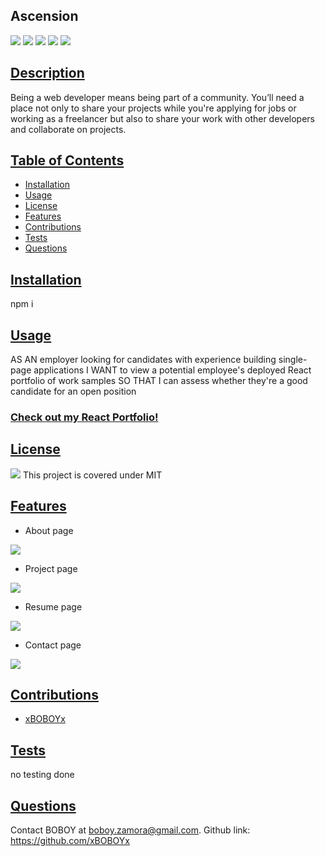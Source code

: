 ## Ascension

![](https://img.shields.io/badge/HTML5-E34F26?style=for-the-badge&logo=html5&logoColor=white)
![](https://img.shields.io/badge/CSS3-1572B6?style=for-the-badge&logo=css3&logoColor=white)
![](https://img.shields.io/badge/JavaScript-323330?style=for-the-badge&logo=javascript&logoColor=F7DF1E)
![](https://img.shields.io/badge/Tailwind_CSS-38B2AC?style=for-the-badge&logo=tailwind-css&logoColor=white)
![](https://img.shields.io/badge/React-20232A?style=for-the-badge&logo=react&logoColor=61DAFB)

## <ins>Description</ins>

Being a web developer means being part of a community. You’ll need a place not only to share your projects while you're applying for jobs or working as a freelancer but also to share your work with other developers and collaborate on projects.

## <ins>Table of Contents</ins>

- [Installation](#installation)
- [Usage](#usage)
- [License](#license)
- [Features](#features)
- [Contributions](#contributions)
- [Tests](#tests)
- [Questions](#questions)

## <ins>Installation</ins>

npm i

## <ins>Usage</ins>

AS AN employer looking for candidates with experience building single-page applications
I WANT to view a potential employee's deployed React portfolio of work samples
SO THAT I can assess whether they're a good candidate for an open position

### [Check out my React Portfolio!](https://xboboyx.github.io/react-portfolio/#about)

## <ins>License</ins>

![](https://img.shields.io/badge/License-MIT%20-blue?style=flat-square)
This project is covered under MIT

## <ins>Features</ins>

- About page

![](public/images/about.png)

- Project page

![](public/images/project.png)

- Resume page

![](public/images/resume.png)

- Contact page

![](public/images/contact.png)

## <ins>Contributions

- [xBOBOYx](https://github.com/xBOBOYx)

## <ins>Tests</ins>

no testing done

## <ins>Questions</ins>

Contact BOBOY at boboy.zamora@gmail.com. Github link: https://github.com/xBOBOYx
